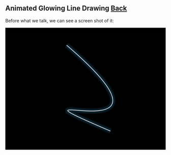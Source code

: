 ## Animated Glowing Line Drawing [Back](./../canvas.md)

Before what we talk, we can see a screen shot of it:

![](./canvas_glow.png)


